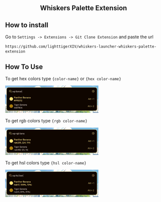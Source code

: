 <div align="center">

## Whiskers Palette Extension
</div>

## How to install

Go to `Settings -> Extensions -> Git Clone Extension` and paste the url
```
https://github.com/lighttigerXIV/whiskers-launcher-whiskers-palette-extension
```

## How To Use

To get hex colors type `{color-name}` or `{hex color-name}`

<img src="hex-preview.webp" width="300">

To get rgb colors type `{rgb color-name}`

<img src="rgb-preview.webp" width="300">

To get hsl colors type `{hsl color-name}`

<img src="hsl-preview.webp" width="300">